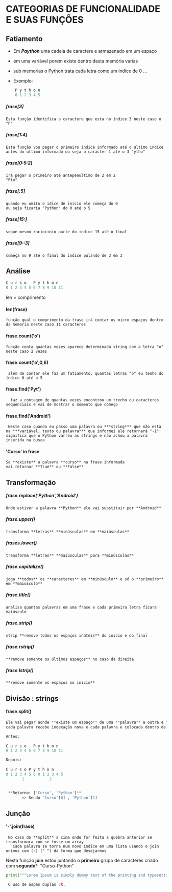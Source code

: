 # CATEGORIAS DE FUNCIONALIDADE E SUAS FUNÇÕES

## Fatiamento

 - Em ***Paython*** uma cadeia de caractere e armazenado em um espaço

 - em uma variável porem existe dentro desta memória varias  

 - sub memorias o Python trata cada letra como um índice de 0 ...

 - Exemplo:

```python
    P y t h o n
    0 1 2 3 4 5
```

##### frase[3] 

```
Esta função identifica o caractere que esta no índice 3 neste caso o "h"
```

##### frase[1:4]

```
Esta função vou pegar o primeiro indice informado até o ultimo indice antes do ultimo informado ou seja o caracter 1 até o 3 "ytho"
```

##### frase[0:5:2]
    irá pegar o primeiro até antepenultimo de 2 em 2
    "Pto"

##### frase[:5]

    quando eu omito o idice de inicio ele começa do 0
    ou seja ficaria "Python" do 0 até o 5

##### frase[15:]

    segue mesmo raciocinio parte do indice 15 até o final 

##### frase[9::3]

    começa no 9 até o final do indice pulando de 3 em 3




## Análise

```python
C u r s o   P y t h o n
0 1 2 3 4 5 6 7 8 9 10 11
```

len = comprimento

#### len(frase)

```
função qual o comprimento da frase irá contar os micro espaços dentro da memoria neste caso 11 caracteres
```

#### frase.count('o') 

```
função conta quantas vezes aparece determinada string com a letra "o" neste caso 2 vezes
```

#### frase.count('o',0,6)

```
 além de contar ele faz um fatiamento, quantas letras "o" eu tenho do índice 0 até o 5
```

#### frase.find('Pyt')

```
  faz a contagem de quantas vezes encontrou um trecho ou caracteres sequenciais e vai de mostrar o momento que começo
```

#### frase.find('Android')

```
 Neste caso quando eu passo uma palavra ou ***string*** que não esta na ***variável, texto ou palavra*** que informei ele retornará "-1" significa que o Python varreu as strings e não achou a palavra inserida na busca
```

#### 'Curso' in frase

```
Se **existe** a palavra **curso** na frase informada 
vai retornar **True** ou **False** 
```



## Transformação

##### frase.replace('Python','Android')

```
Onde estiver a palavra **Python** ele vai substituir por **Android**
```

##### frase.upper()

```
transforma **letras** **minúsculas** em **maiúsculas**
```

##### frases.lower()

```
transforma **letras** **maiúsculas** para **minúsculas**
```

##### frase.capitalize()

```
joga **todos** os **caracteres** em **minúsculo** e só o **primeiro** em **maiúsculo**
```

##### frase.title()  
```
analisa quantas palavras em uma frase e cada primeira letra ficara maiúsculo
```

##### frase.strip()
```
strip **remove todos os espaços inúteis** do inicio e do final 
```

##### frase.rstrip()
```
**remove somente os últimos espaços** no caso da direita
```

##### frase.lstrip()
```
**remove somente os espaços no inicio**
```




## Divisão : strings 

#### frase.split()
```python
Ele vai pegar aonde **existe um espaço** de uma **palavra** a outra e fara uma **quebra** uma divisão
cada palavra recebe indexação nova e cada palavra e colocada dentro de uma outra lista.

Antes:
    
C u r s o   P y t h o n
0 1 2 3 4 5 6 7 8 9 10 11

Depois:
    
C u r s o P y t h o n
0 1 2 3 4 5 6 0 1 2 3 4 5
       1           2


​ **Retorno: ['Curso', 'Python']**   
       => Sendo 'Curso'[0] , 'Python'[1] 
```



## Junção

#### '-'.join(frase)

```
 No caso do **split** a cima onde for feita a quebra anterior se transformara com se fosse um array
​	Cada palavra se torna num novo índice em uma lista usando o join unimos com (-) (" ") da forma que desejarmos
```

Nesta função **join** estou juntando o **primeiro** grupo de caracteres criado com **segundo***
​	"Curso-Python"


[//]: # "para escrever um texto longo uso desta forma ex: abaixo"

```python
print("""Lorem Ipsum is simply dummy text of the printing and typesetting industry. Lorem Ipsum has been the industry's standard dummy text ever since the 1500s, when an unknown printer took a galley of type and scrambled it to make a type specimen book.""")

​ O uso de aspas duplas 3X. 
```

